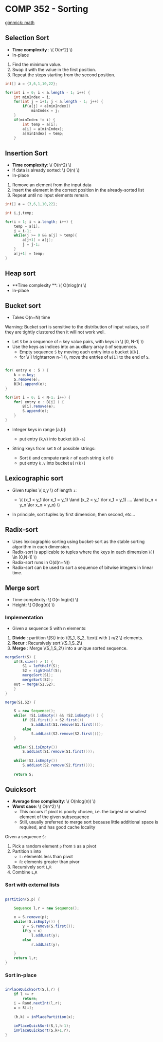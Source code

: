 # COMP 352 - Sorting

[gimmick: math]()

## Selection Sort

- **Time complexity** : \\( O(n^2) \\)
- In-place


1. Find the minimum value.
2. Swap it with the value in the first position.
3. Repeat the steps starting from the second position.

```java
int[] a = {3,6,1,10,22};

for(int i = 0; i < a.length - 1; i++) {
    int minIndex = i;
    for(int j = i+1; j < a.length - 1; j++) {
        if(a[j] < a[minIndex])
            minIndex = j;
    }
    if(minIndex != i) {
        int temp = a[i];
        a[i] = a[minIndex];
        a[minIndex] = temp;
    }
```

## Insertion Sort

- **Time complexity**: \\( O(n^2) \\)
- If data is already sorted: \\( O(n) \\)
- In-place

1. Remove an element from the input data
2. Insert the element in the correct position in the already-sorted list
3. Repeat until no input elements remain.

```java
int[] a = {3,6,1,10,22};

int i,j,temp;

for(i = 1; i < a.length; i++) {
    temp = a[i];
    j = i-1;
    while(j >= 0 && a[j] > temp){
        a[j+1] = a[j];
        j = j-1;
    }
    a[j+1] = temp;
}
```

## Heap sort

- **Time complexity **: \\( O(nlog(n) \\)
- In-place

## Bucket sort

- Takes O(n+N) time

Warning: Bucket sort is sensitive to the distribution of input values, so if they are tightly clustered then it will not work well.

- Let `S` be a sequence of `n` key value pairs, with keys in \\( [0, N-1] \\)
- Use the keys as indices into an auxiliary array `B` of sequences.
	- Empty sequence `S` by moving each entry into a bucket `B[k]`.
	- for \\( i \rightarrow n-1 \\), move the entries of `B[i]` to the end of `S`.

```java

for( entry e : S ) {
	k = e.key;
	S.remove(e);
	B[k].append(e);
}

for(int i = 0; i < N-1; i++) {
	for( entry e : B[i] ) {
		B[i].remove(e);
		S.append(e);
	}
}
```

- Integer keys in range [a,b]:
	- put entry (k,v) into bucket `B[k-a]`

- String keys from set `D` of possible strings:
	- 	Sort `D` and compute rank `r` of each string `k` of `D`
	-  put entry `k,v` into bucket `B[r(k)]`

## Lexicographic sort

- Given tuples \\( x,y \\) of length `i`:
	- \\( (x_1 < y_1 \lor x_1 = y_1) \land (x_2 < y_1 \lor x_1 = y_1) .... \land (x_n < y_n \lor x_n = y_n) \\)

- In principle, sort tuples by first dimension, then second, etc...
	
## Radix-sort

- Uses lexicographic sorting using bucket-sort as the stable sorting algorithm in each dimension.
- Radix-sort is applicable to tuples where the keys in each dimension \\( i \in [0,N-1] \\)
- Radix-sort runs in O(d(n+N))
- Radix-sort can be used to sort a sequence of bitwise integers in linear time.

## Merge sort

- Time complexity: \\( O(n log(n)) \\)
- Height: \\( O(log(n)) \\)

### Implementation

- Given a sequence S with n elements:
1. **Divide** : partition \\(S\\) into \\(S_1, S_2, \text{ with } n/2 \\) elements.
2. **Recur** : Recursively sort \\(S_1,S_2\\)
3. **Merge** : Merge \\(S_1,S_2\\) into a unique sorted sequence.

```java
mergeSort(S) {
	if(S.size() > 1) {
		S1 = leftHalf(S);
		S2 = rightHalf(S);
		mergeSort(S1);
		mergeSort(S2);
	out = merge(S1,S2);
	}
}

merge(S1,S2) {

	S = new Sequence();
	while( !S1.isEmpty() && !S2.isEmpty() ) {
		if (S1.first() < S2.first())
			S.addLast(S1.remove(S1.first()));
		else
			S.addLast(S2.remove(S2.first()));
	}

	while(!S1.isEmpty()) 
		S.addLast(S1.remove(S1.first()));
	
	while(!S2.isEmpty())
		S.addLast(S2.remove(S2.first()));
		
	return S;			

```

## Quicksort

- **Average time complexity**: \\( O(nlog(n))  \\)
- **Worst case**: \\( O(n^2) \\)
	- This occurs if pivot is poorly chosen, i.e. the largest or smallest element of the given subsequence
	- Still, usually preferred to merge sort because little additional space is required, and has good cache locality

Given a sequence `S`:

1. Pick a random element `p` from `S` as a pivot
2. Partition `S` into 
	- `L`: elements less than pivot
	- `R`: elements greater than pivor
3. Recursively sort `L`,`R`
4. Combine `L`,`R`

### Sort with external lists

```java

partition(S,p) {

	Sequence l,r = new Sequence();
	
	x = S.remove(p);
	while(!S.isEmpty()) {
		y = S.remove(S.first());
		if(y < x)
			l.addLast(y);
		else
			r.addLast(y);
			
	}
	return l,r;
}
```	

### Sort in-place


```java

inPlaceQuickSort(S,l,r) {
	if l >= r
		return;
	i = Rand.nextInt(l,r);
	x = S[i];
	
	(h,k) = inPlacePartition(x);
	
	inPlaceQuickSort(S,l,h-1);
	inPlaceQuickSort(S,k+1,r);
}
	